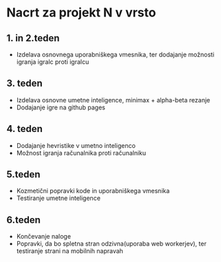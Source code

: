 # Nacrt za projekt N v vrsto

## 1. in 2.teden
* Izdelava osnovnega uporabniškega vmesnika, ter dodajanje možnosti igranja igralc proti igralcu

## 3. teden
* Izdelava osnovne umetne inteligence, minimax + alpha-beta rezanje
* Dodajanje igre na github pages

## 4. teden
*  Dodajanje hevristike v umetno inteligenco
*  Možnost igranja računalnika proti računalniku

## 5.teden
* Kozmetični popravki kode in uporabniškega vmesnika
* Testiranje umetne inteligence

## 6.teden
* Končevanje naloge
* Popravki, da bo spletna stran odzivna(uporaba web workerjev), ter testiranje strani na mobilnih napravah
